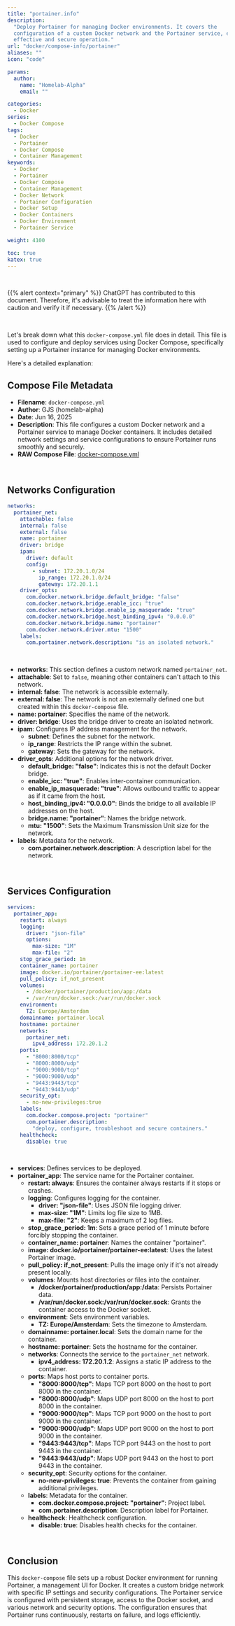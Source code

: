 ```yaml
---
title: "portainer.info"
description:
  "Deploy Portainer for managing Docker environments. It covers the
  configuration of a custom Docker network and the Portainer service, ensuring
  effective and secure operation."
url: "docker/compose-info/portainer"
aliases: ""
icon: "code"

params:
  author:
    name: "Homelab-Alpha"
    email: ""

categories:
  - Docker
series:
  - Docker Compose
tags:
  - Docker
  - Portainer
  - Docker Compose
  - Container Management
keywords:
  - Docker
  - Portainer
  - Docker Compose
  - Container Management
  - Docker Network
  - Portainer Configuration
  - Docker Setup
  - Docker Containers
  - Docker Environment
  - Portainer Service

weight: 4100

toc: true
katex: true
---
```


<br />

{{% alert context="primary" %}}
ChatGPT has contributed to this document. Therefore, it's advisable to treat the
information here with caution and verify it if necessary. {{% /alert %}}

<br />

Let's break down what this `docker-compose.yml` file does in detail. This file
is used to configure and deploy services using Docker Compose, specifically
setting up a Portainer instance for managing Docker environments.

Here's a detailed explanation:

## Compose File Metadata

- **Filename**: `docker-compose.yml`
- **Author**: GJS (homelab-alpha)
- **Date**: Jun 16, 2025
- **Description**: This file configures a custom Docker network and a Portainer
  service to manage Docker containers. It includes detailed network settings and
  service configurations to ensure Portainer runs smoothly and securely.
- **RAW Compose File**: [docker-compose.yml]

<br />

## Networks Configuration

```yaml
networks:
  portainer_net:
    attachable: false
    internal: false
    external: false
    name: portainer
    driver: bridge
    ipam:
      driver: default
      config:
        - subnet: 172.20.1.0/24
          ip_range: 172.20.1.0/24
          gateway: 172.20.1.1
    driver_opts:
      com.docker.network.bridge.default_bridge: "false"
      com.docker.network.bridge.enable_icc: "true"
      com.docker.network.bridge.enable_ip_masquerade: "true"
      com.docker.network.bridge.host_binding_ipv4: "0.0.0.0"
      com.docker.network.bridge.name: "portainer"
      com.docker.network.driver.mtu: "1500"
    labels:
      com.portainer.network.description: "is an isolated network."
```

<br />

- **networks**: This section defines a custom network named `portainer_net`.
- **attachable**: Set to `false`, meaning other containers can't attach to this
  network.
- **internal: false**: The network is accessible externally.
- **external: false**: The network is not an externally defined one but created
  within this `docker-compose` file.
- **name: portainer**: Specifies the name of the network.
- **driver: bridge**: Uses the bridge driver to create an isolated network.
- **ipam**: Configures IP address management for the network.
  - **subnet**: Defines the subnet for the network.
  - **ip_range**: Restricts the IP range within the subnet.
  - **gateway**: Sets the gateway for the network.
- **driver_opts**: Additional options for the network driver.
  - **default_bridge: "false"**: Indicates this is not the default Docker
    bridge.
  - **enable_icc: "true"**: Enables inter-container communication.
  - **enable_ip_masquerade: "true"**: Allows outbound traffic to appear as if it
    came from the host.
  - **host_binding_ipv4: "0.0.0.0"**: Binds the bridge to all available IP
    addresses on the host.
  - **bridge.name: "portainer"**: Names the bridge network.
  - **mtu: "1500"**: Sets the Maximum Transmission Unit size for the network.
- **labels**: Metadata for the network.
  - **com.portainer.network.description**: A description label for the network.

<br />

## Services Configuration

```yaml
services:
  portainer_app:
    restart: always
    logging:
      driver: "json-file"
      options:
        max-size: "1M"
        max-file: "2"
    stop_grace_period: 1m
    container_name: portainer
    image: docker.io/portainer/portainer-ee:latest
    pull_policy: if_not_present
    volumes:
      - /docker/portainer/production/app:/data
      - /var/run/docker.sock:/var/run/docker.sock
    environment:
      TZ: Europe/Amsterdam
    domainname: portainer.local
    hostname: portainer
    networks:
      portainer_net:
        ipv4_address: 172.20.1.2
    ports:
      - "8000:8000/tcp"
      - "8000:8000/udp"
      - "9000:9000/tcp"
      - "9000:9000/udp"
      - "9443:9443/tcp"
      - "9443:9443/udp"
    security_opt:
      - no-new-privileges:true
    labels:
      com.docker.compose.project: "portainer"
      com.portainer.description:
        "deploy, configure, troubleshoot and secure containers."
    healthcheck:
      disable: true
```

<br />

- **services**: Defines services to be deployed.
- **portainer_app**: The service name for the Portainer container.
  - **restart: always**: Ensures the container always restarts if it stops or
    crashes.
  - **logging**: Configures logging for the container.
    - **driver: "json-file"**: Uses JSON file logging driver.
    - **max-size: "1M"**: Limits log file size to 1MB.
    - **max-file: "2"**: Keeps a maximum of 2 log files.
  - **stop_grace_period: 1m**: Sets a grace period of 1 minute before forcibly
    stopping the container.
  - **container_name: portainer**: Names the container "portainer".
  - **image: docker.io/portainer/portainer-ee:latest**: Uses the latest Portainer image.
  - **pull_policy: if_not_present**: Pulls the image only if it's not already
    present locally.
  - **volumes**: Mounts host directories or files into the container.
    - **/docker/portainer/production/app:/data**: Persists Portainer data.
    - **/var/run/docker.sock:/var/run/docker.sock**: Grants the container access
      to the Docker socket.
  - **environment**: Sets environment variables.
    - **TZ: Europe/Amsterdam**: Sets the timezone to Amsterdam.
  - **domainname: portainer.local**: Sets the domain name for the container.
  - **hostname: portainer**: Sets the hostname for the container.
  - **networks**: Connects the service to the `portainer_net` network.
    - **ipv4_address: 172.20.1.2**: Assigns a static IP address to the
      container.
  - **ports**: Maps host ports to container ports.
    - **"8000:8000/tcp"**: Maps TCP port 8000 on the host to port 8000 in the
      container.
    - **"8000:8000/udp"**: Maps UDP port 8000 on the host to port 8000 in the
      container.
    - **"9000:9000/tcp"**: Maps TCP port 9000 on the host to port 9000 in the
      container.
    - **"9000:9000/udp"**: Maps UDP port 9000 on the host to port 9000 in the
      container.
    - **"9443:9443/tcp"**: Maps TCP port 9443 on the host to port 9443 in the
      container.
    - **"9443:9443/udp"**: Maps UDP port 9443 on the host to port 9443 in the
      container.
  - **security_opt**: Security options for the container.
    - **no-new-privileges: true**: Prevents the container from gaining
      additional privileges.
  - **labels**: Metadata for the container.
    - **com.docker.compose.project: "portainer"**: Project label.
    - **com.portainer.description**: Description label for Portainer.
  - **healthcheck**: Healthcheck configuration.
    - **disable: true**: Disables health checks for the container.

<br />

## Conclusion

This `docker-compose` file sets up a robust Docker environment for running
Portainer, a management UI for Docker. It creates a custom bridge network with
specific IP settings and security configurations. The Portainer service is
configured with persistent storage, access to the Docker socket, and various
network and security options. The configuration ensures that Portainer runs
continuously, restarts on failure, and logs efficiently.

[docker-compose.yml]:
  https://raw.githubusercontent.com/homelab-alpha/docker/main/docker-compose-files/portainer/docker-compose.yml
